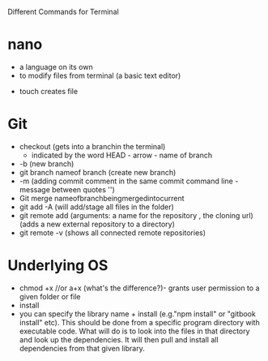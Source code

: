 Different Commands for Terminal

# nano
- a language on its own
- to modify files from terminal (a basic text editor)

* touch creates file

# Git

* checkout (gets into a branchin the terminal) 
    - indicated by the word HEAD - arrow - name of branch
* -b (new branch)
* git branch nameof branch (create new branch)
* -m (adding commit comment in the same commit command line -message between quotes '')
* Git merge nameofbranchbeingmergedintocurrent
* git add -A (will add/stage all files in the folder)
* git remote add (arguments: a name for the repository , the cloning url) (adds a new external repository to a directory)
* git remote -v (shows all connected remote repositories)

# Underlying OS

* chmod +x //or a+x (what's the difference?)- grants user permission to a given folder or file
* install
 * you can specify the library name + install (e.g."npm install" or "gitbook install" etc). This should be done from a specific program directory with executable code. What will do is to look into the files in that directory and look up the dependencies. It will then pull and install all dependencies from that given library.